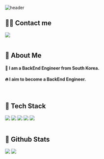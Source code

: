 <div>
  
  <!--Header-->
  ![header](https://capsule-render.vercel.app/api?type=waving&color=gradient&height=300&section=header&text=Kwon's%20GitHub%20%F0%9F%A4%97)

</div>

<div>
  <!--Body-->
  
  ## 🧑‍💻 Contact me
  <a href=mailto:sosiluv@gmail.com> <img src="https://img.shields.io/badge/sosiluv@gmail.com-EA4335?style=flat&logo=Gmail&logoColor=white&link=mailto:sosiluv@gmail.com"> </a>
  <br/><br/>
  
  ## 👀 About Me
  #### :raising_hand: I am a BackEnd Engineer from South Korea.<br/>
  #### :fire: I aim to become a BackEnd Engineer.<br/>
  <br/>
  
  ## 🧱 Tech Stack
  <img src="https://img.shields.io/badge/jQuery-0769AD?style=flat&logo=jQuery&logoColor=white">
  <img src="https://img.shields.io/badge/Oracle-F80000?style=flat&logo=Oracle&logoColor=white">
  <img src="https://img.shields.io/badge/React-61DAFB?style=flat&logo=React&logoColor=white">
  <img src="https://img.shields.io/badge/Spring-6DB33F?style=flat&logo=Spring&logoColor=white">
  <img src="https://img.shields.io/badge/SpringBoot-6DB33F?style=flat&logo=SpringBoot&logoColor=white">
  <br/><br/>
  
  ## 🤔 Github Stats
  ![](https://github-readme-stats.vercel.app/api?username=sosiluv)
  ![](https://github-readme-stats.vercel.app/api/top-langs/?username=sosiluv)
  
</div>

<!--
**Jiyu-Kim/Jiyu-Kim** is a ✨ _special_ ✨ repository because its `README.md` (this file) appears on your GitHub profile.

Here are some ideas to get you started:
- Hi there 👋
- 🔭 I’m currently working on ...
- 🌱 I’m currently learning ...
- 👯 I’m looking to collaborate on ...
- 🤔 I’m looking for help with ...
- 💬 Ask me about ...
- 📫 How to reach me: ...
- 😄 Pronouns: ...
- ⚡ Fun fact: ...
-->
